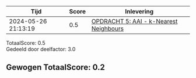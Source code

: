 
|Tijd|Score|Inlevering|
|---|---|---|
|2024-05-26 21:13:19 |0.5|<a href="https://canvas.hu.nl//courses/39753/assignments/284176/submissions/616">OPDRACHT 5: AAI - k-Nearest Neighbours</a>|

TotaalScore: 0.5   
Gedeeld door deelfactor: 3.0   

## Gewogen TotaalScore: 0.2

